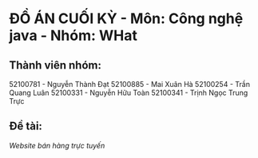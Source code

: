 # ĐỒ ÁN CUỐI KỲ - Môn: Công nghệ java - Nhóm: WHat

## Thành viên nhóm:

52100781 - Nguyễn Thành Đạt
52100885 - Mai Xuân Hà
52100254 - Trần Quang Luân
52100331 - Nguyễn Hữu Toàn
52100341 - Trịnh Ngọc Trung Trực

## Đề tài:

*Website bán hàng trực tuyến*
